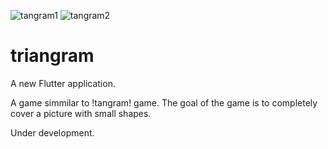 ![tangram1](https://user-images.githubusercontent.com/20933329/130906375-3dbbb18e-69ef-452e-affb-e3b6035828d5.png)
![tangram2](https://user-images.githubusercontent.com/20933329/130906386-7ba1fb80-d5b0-4256-bca4-7c0c44997e8b.png)



# triangram

A new Flutter application.

A game simmilar to !tangram! game. The goal of the game is  to completely cover a picture
with small shapes.

Under development.

